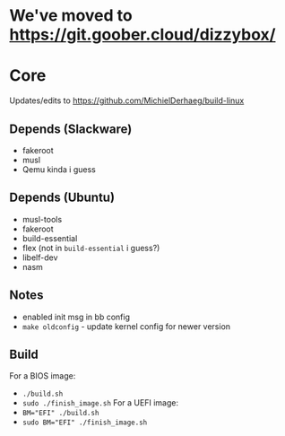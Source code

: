 # We've moved to https://git.goober.cloud/dizzybox/

# Core

Updates/edits to https://github.com/MichielDerhaeg/build-linux

## Depends (Slackware)
* fakeroot
* musl
* Qemu kinda i guess

## Depends (Ubuntu)
* musl-tools
* fakeroot
* build-essential
* flex (not in `build-essential` i guess?)
* libelf-dev
* nasm

## Notes
* enabled init msg in bb config
* `make oldconfig` - update kernel config for newer version

## Build
For a BIOS image:
* `./build.sh`
* `sudo ./finish_image.sh`
For a UEFI image:
* `BM="EFI" ./build.sh`
* `sudo BM="EFI" ./finish_image.sh`
